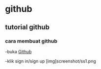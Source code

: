 # github
## tutorial github

### cara membuat github
-buka [Github](https://github.com)<p>
-klik sign in/sign up
[img]screenshot/ss1.png